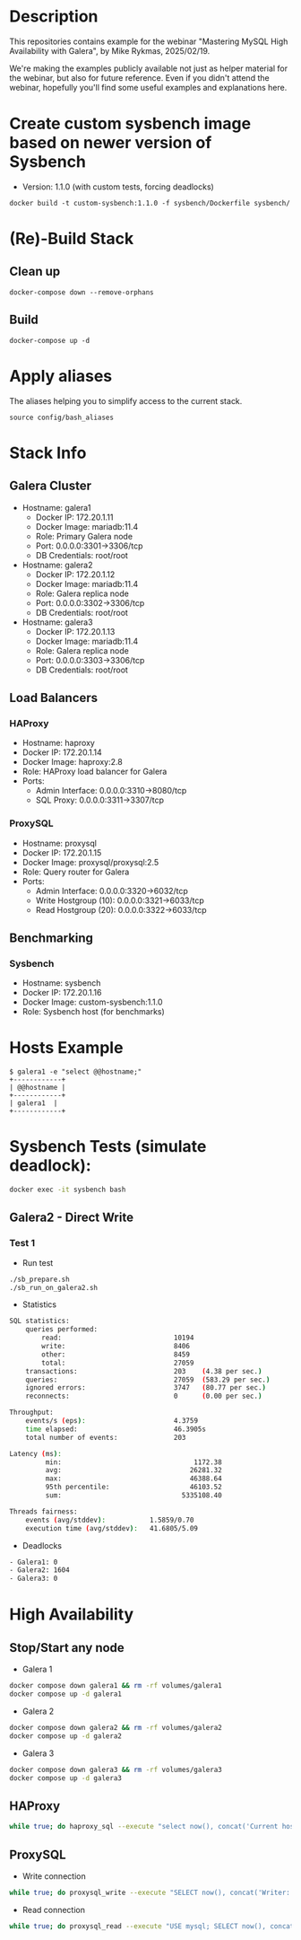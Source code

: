 # Description


This repositories contains example for the webinar "Mastering MySQL High Availability with Galera", by Mike Rykmas, 2025/02/19.

We're making the examples publicly available not just as helper material for the webinar, but also for future reference. Even if you didn't attend the webinar, hopefully you'll find some useful examples and explanations here.

# Create custom sysbench image based on newer version of Sysbench

- Version: 1.1.0 (with custom tests, forcing deadlocks)

```
docker build -t custom-sysbench:1.1.0 -f sysbench/Dockerfile sysbench/
```

# (Re)-Build Stack

## Clean up
```
docker-compose down --remove-orphans
```

## Build
```
docker-compose up -d
```

# Apply aliases

The aliases helping you to simplify access to the current stack. 

```
source config/bash_aliases
```

# Stack Info

## Galera Cluster

- Hostname: galera1
  - Docker IP: 172.20.1.11
  - Docker Image: mariadb:11.4
  - Role: Primary Galera node
  - Port: 0.0.0.0:3301->3306/tcp
  - DB Credentials: root/root
- Hostname: galera2
  - Docker IP: 172.20.1.12
  - Docker Image: mariadb:11.4
  - Role: Galera replica node
  - Port: 0.0.0.0:3302->3306/tcp
  - DB Credentials: root/root
- Hostname: galera3
  - Docker IP: 172.20.1.13
  - Docker Image: mariadb:11.4
  - Role: Galera replica node
  - Port: 0.0.0.0:3303->3306/tcp
  - DB Credentials: root/root

## Load Balancers

### HAProxy
  - Hostname: haproxy
  - Docker IP: 172.20.1.14
  - Docker Image: haproxy:2.8
  - Role: HAProxy load balancer for Galera
  - Ports:
    - Admin Interface: 0.0.0.0:3310->8080/tcp
    - SQL Proxy: 0.0.0.0:3311->3307/tcp

### ProxySQL
  - Hostname: proxysql
  - Docker IP: 172.20.1.15
  - Docker Image: proxysql/proxysql:2.5
  - Role: Query router for Galera
  - Ports:
    - Admin Interface: 0.0.0.0:3320->6032/tcp
    - Write Hostgroup (10): 0.0.0.0:3321->6033/tcp
    - Read Hostgroup (20): 0.0.0.0:3322->6033/tcp

## Benchmarking

### Sysbench
  - Hostname: sysbench
  - Docker IP: 172.20.1.16
  - Docker Image: custom-sysbench:1.1.0
  - Role: Sysbench host (for benchmarks)

# Hosts Example

```
$ galera1 -e "select @@hostname;"
+------------+
| @@hostname |
+------------+
| galera1  |
+------------+
```

# Sysbench Tests (simulate deadlock):

```bash
docker exec -it sysbench bash
```

## Galera2 - Direct Write

### Test 1

- Run test 

```bash
./sb_prepare.sh
./sb_run_on_galera2.sh
```

- Statistics

```bash
SQL statistics:
    queries performed:
        read:                            10194
        write:                           8406
        other:                           8459
        total:                           27059
    transactions:                        203    (4.38 per sec.)
    queries:                             27059  (583.29 per sec.)
    ignored errors:                      3747   (80.77 per sec.)
    reconnects:                          0      (0.00 per sec.)

Throughput:
    events/s (eps):                      4.3759
    time elapsed:                        46.3905s
    total number of events:              203

Latency (ms):
         min:                                 1172.38
         avg:                                26281.32
         max:                                46388.64
         95th percentile:                    46103.52
         sum:                              5335108.40

Threads fairness:
    events (avg/stddev):           1.5859/0.70
    execution time (avg/stddev):   41.6805/5.09
```

- Deadlocks

```bash
- Galera1: 0
- Galera2: 1604
- Galera3: 0
```

# High Availability

## Stop/Start any node

- Galera 1

```bash
docker compose down galera1 && rm -rf volumes/galera1
docker compose up -d galera1
```

- Galera 2

```bash
docker compose down galera2 && rm -rf volumes/galera2
docker compose up -d galera2
```

- Galera 3

```bash
docker compose down galera3 && rm -rf volumes/galera3
docker compose up -d galera3
```

## HAProxy

```bash
while true; do haproxy_sql --execute "select now(), concat('Current hostname: ', @@hostname)" | tail -1; sleep 2; done
```

## ProxySQL

- Write connection

```bash
while true; do proxysql_write --execute "SELECT now(), concat('Writer: ', @@hostname)" 2>/dev/null | tail -1; sleep 2; done
```

- Read connection

```bash
while true; do proxysql_read --execute "USE mysql; SELECT now(), concat('Reader: ', @@hostname)" 2>/dev/null | tail -1; sleep 2; done
```